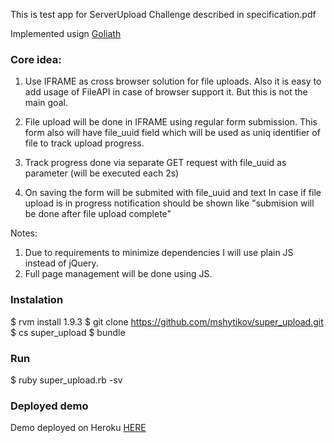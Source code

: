 This is test app for ServerUpload Challenge described in specification.pdf

Implemented usign [Goliath](https://github.com/postrank-labs/goliath)

### Core idea: ###

1. Use IFRAME as cross browser solution for file uploads.
Also it is easy to add usage of FileAPI in case of browser support it. But this is not the main goal.

2. File upload will be done in IFRAME using  regular form submission.
This form also will have file_uuid field which will be used as uniq identifier of file to track upload progress.

3. Track progress done via separate GET request with file_uuid as parameter (will be executed each 2s)

4. On saving the form will be submited with file_uuid and text
In case if file upload is in progress notification should be shown like  "submision will be done after file upload complete"

Notes: 
1. Due to requirements to minimize dependencies I will use plain JS instead of jQuery.
2. Full page management will be done using JS.


### Instalation ###

  $ rvm install 1.9.3
  $ git clone https://github.com/mshytikov/super_upload.git
  $ cs super_upload
  $ bundle

### Run ###

  $ ruby super_upload.rb -sv

### Deployed demo ###

Demo deployed on Heroku  [HERE](http://mshytikov-super-upload.herokuapp.com/super_upload.html)


